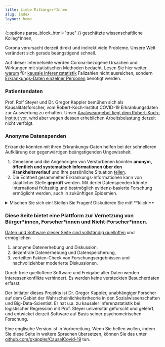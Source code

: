 ```yaml
---
title: Liebe Mitbürger*Innen
slug: index
layout: home
---
```

{::options parse_block_html="true" /}
geschätzte wissenschaftliche Kolleg\*innen, 


Corona verursacht derzeit direkt und indirekt viele Probleme.
Unsere Welt verändert sich gerade beängstigend schnell.

Auf dieser Internetseite werden Corona-bezogene Ursachen und Wirkungen mit statistischen Methoden bedacht.
Lesen Sie hier weiter, [warum](Warum.html) für [kausale Inferenzstatistik](Kausalitaet.html) Fallzahlen nicht ausreichen, sondern [Erkrankungs-Daten einzelner Personen](Daten.html) benötigt werden.

### Patientendaten
Prof. Rolf Steyer und Dr. Gregor Kappler bemühen sich als
Kausalitätsforscher, vom Robert-Koch-Institut COVID-19
Erkrankungsdaten zur Auswertung zu erhalten. Unser [Analyseangebot
liegt dem Robert-Koch-Institut vor](letter/2020/05/05/Robert-Koch-Institut.html), wird aber wegen dessen erheblichen
Arbeitsbelastung derzeit nicht verfolgt.


### Anonyme Datenspenden

Erkrankte könnten mit ihren Erkrankungs-Daten helfen bei der schnelleren Aufklärung der gegenwärtigen beängstigenden Ungewissheit. 
1. Genesene und die Angehörigen von Verstorbenen könnten **anonym, öffentlich und systematisch Informationen über den Krankheitsverlauf** und Ihre persönliche Situation [teilen](Datenspende.html).
2. Die Echtheit gesammelter Erkrankungs-Informationen kann von staatlicher Stelle **geprüft** werden.
Mit derlei Datenspenden könnte international frühzeitig und bestmöglich evidenz-basierte Forschung ermöglicht werden, auch in zukünftigen Epidemien.

<details markdown="1" class="question"><summary markdown="span">Mischen Sie sich ein!  Stellen Sie Fragen!  Diskutieren Sie mit! **klick!**</summary>
<!-- Kommentar: Klapp-knöpfe wurden übersehen... -->
Ihre schicksalhaften Erkrankungen und Lebenslagen sollten gehört und berücksichtigt werden!

In dieser Zeit ist es besonders wichtig, dass wir uns miteinander vernetzen. 

Auf dieser Seite stelle ich Punkt für Punkt übersichtlich dar, warum wir Informationen aus der Bürgerschaft zusammenbringen sollten mit Wissenschaft und Politik.
Wenn eine Zeile mit &#x2BC8; beginnt, können Sie durch **klick!** aufklappen um dazu mehr zu lesen und zu kommentieren:
<div markdown="0">
{% include comment_form.html subject="index" %}
</div>
</details>


### Diese Seite bietet eine Plattform zur Vernetzung von Bürger\*innen, Forscher\*innen und Nicht-Forscher\*innen.

[Daten und Software dieser Seite sind vollständig quelloffen](about.html) und ermöglichen
1. anonyme Datenerhebung und Diskussion,
2. dezentrale Datenerhebung und Datenspeicherung, 
3. verteilten Fakten-Check von Forschungsergebnissen und nachvollziehbar moderierte Diskussionen.

Durch freie quelloffene Software und Freigabe aller Daten werden Interessenkonflikte verhindert. 
Es werden keine versteckten Besucherdaten erfasst.

Der Initiator dieses Projekts ist Dr. Gregor Kappler, unabhängiger Forscher auf dem Gebiet der
Wahrscheinlichkeitstheorie in den Sozialwissenschaften und
Big-Data-Scientist. Er hat u.a. zu kausaler Inferenzstatistik bei
logistischer Regression mit Prof. Steyer universitär geforscht und gelehrt,
und entwicket derzeit Software auf Basis seiner psychometrischen Forschung.

Eine englische Version ist in Vorbereitung.
Wenn Sie helfen wollen, indem Sie diese Seite in weitere Sprachen übersetzen, können Sie das unter [github.com/gkappler/CausalCovid-19](https://github.com/gkappler/CausalCovid-19) tun.
